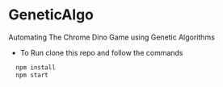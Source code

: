 # GeneticAlgo

Automating The Chrome Dino Game using Genetic Algorithms
* To Run clone this repo and follow the commands
```sh
  npm install
  npm start
```
